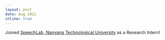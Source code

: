 ```yaml
---
layout: post
date: Aug 2021
inline: true
---
```


Joined [SpeechLab, Nanyang Technological University](https://personal.ntu.edu.sg/aseschng/speechLab_intro.html) as a Research Intern!
